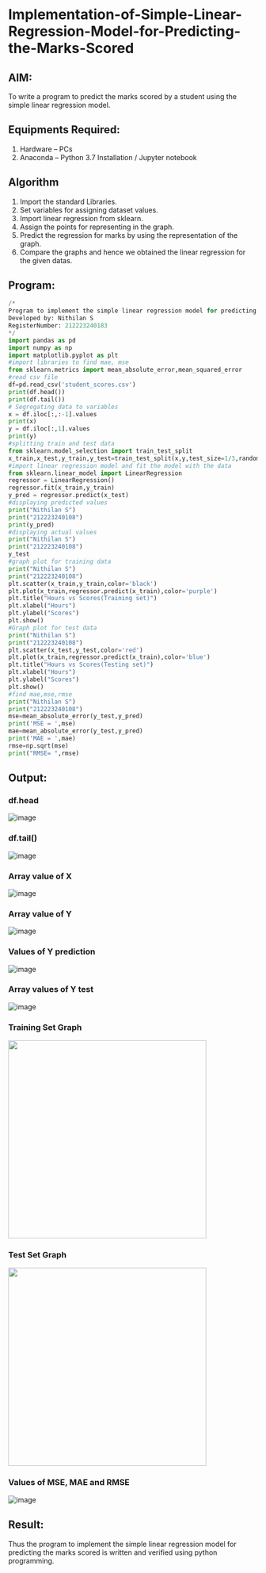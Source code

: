 # Implementation-of-Simple-Linear-Regression-Model-for-Predicting-the-Marks-Scored

## AIM:
To write a program to predict the marks scored by a student using the simple linear regression model.

## Equipments Required:
1. Hardware – PCs
2. Anaconda – Python 3.7 Installation / Jupyter notebook

## Algorithm
1. Import the standard Libraries.
2. Set variables for assigning dataset values.
3. Import linear regression from sklearn.
4. Assign the points for representing in the graph.
5. Predict the regression for marks by using the representation of the graph.
6. Compare the graphs and hence we obtained the linear regression for the given datas.

## Program:
```python
/*
Program to implement the simple linear regression model for predicting the marks scored.
Developed by: Nithilan S
RegisterNumber: 212223240183
*/
import pandas as pd
import numpy as np
import matplotlib.pyplot as plt
#import libraries to find mae, mse
from sklearn.metrics import mean_absolute_error,mean_squared_error
#read csv file
df=pd.read_csv('student_scores.csv')
print(df.head())
print(df.tail())
# Segregating data to variables
x = df.iloc[:,:-1].values
print(x)
y = df.iloc[:,1].values
print(y)
#splitting train and test data
from sklearn.model_selection import train_test_split
x_train,x_test,y_train,y_test=train_test_split(x,y,test_size=1/3,random_state=0)
#import linear regression model and fit the model with the data
from sklearn.linear_model import LinearRegression
regressor = LinearRegression()
regressor.fit(x_train,y_train)
y_pred = regressor.predict(x_test)
#displaying predicted values
print("Nithilan S")
print("212223240108")
print(y_pred)
#displaying actual values
print("Nithilan S")
print("212223240108")
y_test
#graph plot for training data
print("Nithilan S")
print("212223240108")
plt.scatter(x_train,y_train,color='black')
plt.plot(x_train,regressor.predict(x_train),color='purple')
plt.title("Hours vs Scores(Training set)")
plt.xlabel("Hours")
plt.ylabel("Scores")
plt.show()
#Graph plot for test data
print("Nithilan S")
print("212223240108")
plt.scatter(x_test,y_test,color='red')
plt.plot(x_train,regressor.predict(x_train),color='blue')
plt.title("Hours vs Scores(Testing set)")
plt.xlabel("Hours")
plt.ylabel("Scores")
plt.show()
#find mae,mse,rmse
print("Nithilan S")
print("212223240108")
mse=mean_absolute_error(y_test,y_pred)
print('MSE = ',mse)
mae=mean_absolute_error(y_test,y_pred)
print('MAE = ',mae)
rmse=np.sqrt(mse)
print("RMSE= ",rmse)
```

## Output:
### df.head
![image](https://github.com/user-attachments/assets/b27b0aa4-0745-406a-b558-a3ff9592aedd)
### df.tail()
![image](https://github.com/user-attachments/assets/c95ff9a7-0e1e-4961-a3e2-6dc27bf8fc99)
### Array value of X
![image](https://github.com/user-attachments/assets/52f1ba03-5763-4923-961d-14a42e3319a4)
### Array value of Y
![image](https://github.com/user-attachments/assets/74d43b46-bf24-4e8e-a43e-d67ad637b750)
### Values of Y prediction
![image](https://github.com/user-attachments/assets/2c844a37-75b6-4cde-a297-dbbc12a73ffd)
### Array values of Y test
![image](https://github.com/user-attachments/assets/7428a5f3-abda-468a-a7be-3051a3d2bf62)
### Training Set Graph
<img src="https://github.com/user-attachments/assets/fe424c16-5093-4400-861e-bf2529f805b5" width="400"/>

### Test Set Graph
<img src="https://github.com/user-attachments/assets/0909cbc5-8f84-41cf-860e-836c1428d3b3" width="400"/>

### Values of MSE, MAE and RMSE
![image](https://github.com/user-attachments/assets/33a80675-68c4-4182-99bd-74a7404876ae)

## Result:
Thus the program to implement the simple linear regression model for predicting the marks scored is written and verified using python programming.
